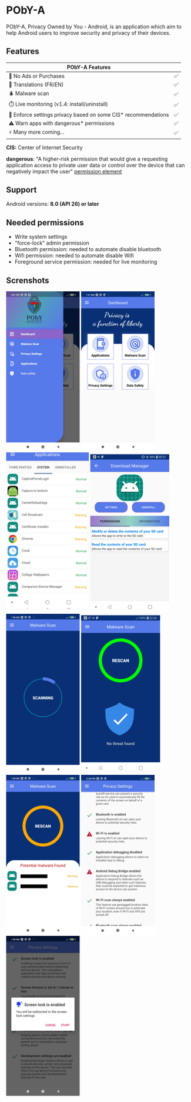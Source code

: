 # PObY-A
PObY-A, Privacy Owned by You - Android, is an application which aim to help Android users to improve security and privacy of their devices.

## Features

| PObY-A Features                                                |     |
|----------------------------------------------------------------|-----|
| 🚫 No Ads or Purchases                                         | ✅   |
| 📙 Translations (FR/EN)                                        | ✅   |
| 🪲 Malware scan                                                | ✅   |
| ⏱️ Live monitoring (v1.4: install/uninstall)                   | ✅   |
| 🔐 Enforce settings privacy based on some CIS* recommendations | ✅   |
| ⚠️ Warn apps with dangerous* permissions                        | ✅   |
| ⚡ Many more coming...                                          | ✅   |

**CIS:** Center of Internet Security

**dangerous**: "A higher-risk permission that would give a requesting application access to private user data or control over the device that can negatively impact the user" [permission element](https://developer.android.com/guide/topics/manifest/permission-element)

## Support
Android versions: **8.0 (API 26) or later**

## Needed permissions
- Write system settings
- "force-lock" admin permission
- Bluetooth permission: needed to automate disable bluetooth
- Wifi permission: needed to automate disable Wifi
- Foreground service permission: needed for live monitoring

## Screnshots
<div style="display: block; margin: auto; margin-left: auto; margin-right: auto;" >
        <img src="screenshots/sidemenu.jpg" alt="drawing" width="200"/>
        <img src="screenshots/dashboard.jpg" alt="drawing" width="200"/>
        <img src="screenshots/AppsMenu.jpg" alt="drawing" width="225"/>
        <img src="screenshots/AppPermissions.jpg" alt="drawing" width="215"/>
        <img src="screenshots/MalwareScan.jpg" alt="drawing" width="200"/>
        <img src="screenshots/noThreatFound.jpg" alt="drawing" width="215"/>
        <img src="screenshots/PossibleMalwareFound.jpg" alt="drawing" width="200"/>
        <img src="screenshots/settings.jpg" alt="drawing" width="200"/>
        <img src="screenshots/ActionSettings.jpg" alt="drawing" width="200"/>
</div>
